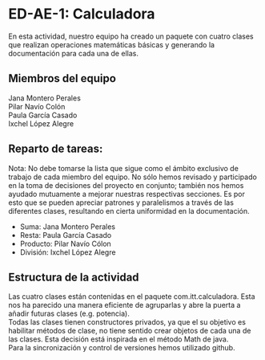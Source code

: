 # ED-AE-1: Calculadora

En esta actividad, nuestro equipo ha creado un paquete con cuatro clases que realizan operaciones matemáticas básicas y generando la documentación para cada una de ellas.

## Miembros del equipo
Jana Montero Perales  
Pilar Navío Colón  
Paula García Casado  
Ixchel López Alegre

## Reparto de tareas:
Nota: No debe tomarse la lista que sigue como el ámbito exclusivo de trabajo de cada miembro del equipo. No sólo hemos revisado y participado en la toma de decisiones del proyecto en conjunto; también nos hemos ayudado mutuamente a mejorar nuestras respectivas secciones. Es por esto que se pueden apreciar patrones y paralelismos a través de las diferentes clases, resultando en cierta uniformidad en la documentación.
* Suma: Jana Montero Perales
* Resta: Paula García Casado
* Producto: Pilar Navío Cólon
* División: Ixchel López Alegre

## Estructura de la actividad
Las cuatro clases están contenidas en el paquete com.itt.calculadora. Esta nos ha parecido una manera eficiente de agruparlas y abre la puerta a añadir futuras clases (e.g. potencia).  
Todas las clases tienen constructores privados, ya que el su objetivo es habilitar métodos de clase, no tiene sentido crear objetos de cada una de las clases. Esta decisión está inspirada en el método Math de java.  
Para la sincronización y control de versiones hemos utilizado github.  

